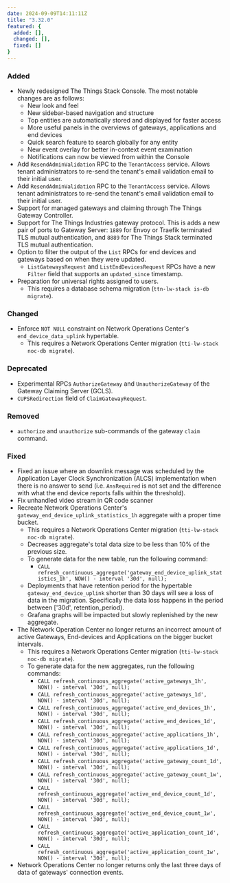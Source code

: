 ```yaml
---
date: 2024-09-09T14:11:11Z
title: "3.32.0"
featured: {
  added: [],
  changed: [],
  fixed: []
}
---
```


### Added

- Newly redesigned The Things Stack Console. The most notable changes are as follows:
  - New look and feel
  - New sidebar-based navigation and structure
  - Top entities are automatically stored and displayed for faster access
  - More useful panels in the overviews of gateways, applications and end devices
  - Quick search feature to search globally for any entity
  - New event overlay for better in-context event examination
  - Notifications can now be viewed from within the Console
- Add `ResendAdminValidation` RPC to the `TenantAccess` service. Allows tenant administrators to re-send the tenant's email validation email to their initial user.
- Add `ResendAdminValidation` RPC to the `TenantAccess` service. Allows tenant administrators to re-send the tenant's email validation email to their initial user.
- Support for managed gateways and claiming through The Things Gateway Controller.
- Support for The Things Industries gateway protocol. This is adds a new pair of ports to Gateway Server: `1889` for Envoy or Traefik terminated TLS mutual authentication, and `8889` for The Things Stack terminated TLS mutual authentication.
- Option to filter the output of the `List` RPCs for end devices and gateways based on when they were updated.
  - `ListGatewaysRequest` and `ListEndDevicesRequest` RPCs have a new `Filter` field that supports an `updated_since` timestamp.
- Preparation for universal rights assigned to users.
  - This requires a database schema migration (`ttn-lw-stack is-db migrate`).

### Changed

- Enforce `NOT NULL` constraint on Network Operations Center's `end_device_data_uplink` hypertable.
  - This requires a Network Operations Center migration (`tti-lw-stack noc-db migrate`).

### Deprecated

- Experimental RPCs `AuthorizeGateway` and `UnauthorizeGateway` of the Gateway Claiming Server (GCLS).
- `CUPSRedirection` field of `ClaimGatewayRequest`.

### Removed

- `authorize` and `unauthorize` sub-commands of the gateway `claim` command.

### Fixed

- Fixed an issue where an downlink message was scheduled by the Application Layer Clock Synchronization (ALCS) implementation when there is no answer to send (i.e. `AnsRequired` is not set and the difference with what the end device reports falls within the threshold).
- Fix unhandled video stream in QR code scanner
- Recreate Network Operations Center's `gateway_end_device_uplink_statistics_1h` aggregate with a proper time bucket.
  - This requires a Network Operations Center migration (`tti-lw-stack noc-db migrate`).
  - Decreases aggregate's total data size to be less than 10% of the previous size.
  - To generate data for the new table, run the following command:
    - `CALL refresh_continuous_aggregate('gateway_end_device_uplink_statistics_1h', NOW() - interval '30d', null);`
  - Deployments that have retention period for the hypertable `gateway_end_device_uplink` shorter than 30 days will see a loss of data in the migration. Specifically the data loss happens in the period between ['30d', retention_period).
  - Grafana graphs will be impacted but slowly replenished by the new aggregate.
- The Network Operation Center no longer returns an incorrect amount of active Gateways, End-devices and Applications on the bigger bucket intervals.
  - This requires a Network Operations Center migration (`tti-lw-stack noc-db migrate`).
  - To generate data for the new aggregates, run the following commands:
    - `CALL refresh_continuous_aggregate('active_gateways_1h', NOW() - interval '30d', null);`
    - `CALL refresh_continuous_aggregate('active_gateways_1d', NOW() - interval '30d', null);`
    - `CALL refresh_continuous_aggregate('active_end_devices_1h', NOW() - interval '30d', null);`
    - `CALL refresh_continuous_aggregate('active_end_devices_1d', NOW() - interval '30d', null);`
    - `CALL refresh_continuous_aggregate('active_applications_1h', NOW() - interval '30d', null);`
    - `CALL refresh_continuous_aggregate('active_applications_1d', NOW() - interval '30d', null);`
    - `CALL refresh_continuous_aggregate('active_gateway_count_1d', NOW() - interval '30d', null);`
    - `CALL refresh_continuous_aggregate('active_gateway_count_1w', NOW() - interval '30d', null);`
    - `CALL refresh_continuous_aggregate('active_end_device_count_1d', NOW() - interval '30d', null);`
    - `CALL refresh_continuous_aggregate('active_end_device_count_1w', NOW() - interval '30d', null);`
    - `CALL refresh_continuous_aggregate('active_application_count_1d', NOW() - interval '30d', null);`
    - `CALL refresh_continuous_aggregate('active_application_count_1w', NOW() - interval '30d', null);`
- Network Operations Center no longer returns only the last three days of data of gateways' connection events.
